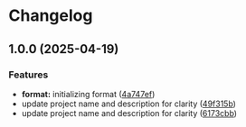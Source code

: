 # Changelog

## 1.0.0 (2025-04-19)


### Features

* **format:** initializing format ([4a747ef](https://github.com/sds9-org/js-exec/commit/4a747efe6f4a099ce58250a72b61188be3f0ba47))
* update project name and description for clarity ([49f315b](https://github.com/sds9-org/js-exec/commit/49f315baa5467575f6cc2fd7be28766cd986e702))
* update project name and description for clarity ([6173cbb](https://github.com/sds9-org/js-exec/commit/6173cbb5adf5dd8bdccedc15b3d3776811a4fa30))

